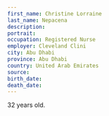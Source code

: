 ```yaml
---
first_name: Christine Lorraine
last_name: Nepacena
description: 
portrait: 
occupation: Registered Nurse
employer: Cleveland Clini
city: Abu Dhabi
province: Abu Dhabi
country: United Arab Emirates
source: 
birth_date: 
death_date: 
---
```


32 years old.
